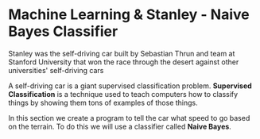# Machine Learning & Stanley - Naive Bayes Classifier

Stanley was the self-driving car built by Sebastian Thrun and team at Stanford University that won the race through the desert against other universities' self-driving cars

A self-driving car is a giant supervised classification problem. **Supervised Classification** is a technique used to teach computers how to classify things by showing them tons of examples of those things.

In this section we create a program to tell the car what speed to go based on the terrain. To do this we will use a classifier called **Naive Bayes**.
